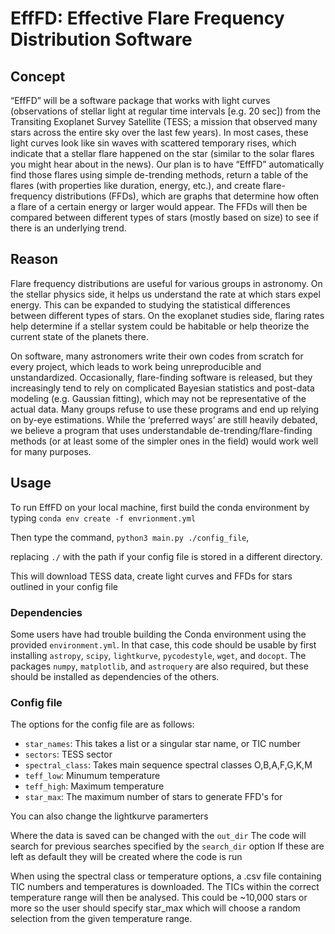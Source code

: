 # EffFD: Effective Flare Frequency Distribution Software

## Concept
“EffFD” will be a software package that works with light curves (observations of stellar light at regular time intervals [e.g. 20 sec]) from the Transiting Exoplanet Survey Satellite (TESS; a mission that observed many stars across the entire sky over the last few years). In most cases, these light curves look like sin waves with scattered temporary rises, which indicate that a stellar flare happened on the star (similar to the solar flares you might hear about in the news). Our plan is to have “EffFD” automatically find those flares using simple de-trending methods, return a table of the flares (with properties like duration, energy, etc.), and create flare-frequency distributions (FFDs), which are graphs that determine how often a flare of a certain energy or larger would appear. The FFDs will then be compared between different types of stars (mostly based on size) to see if there is an underlying trend.

## Reason
Flare frequency distributions are useful for various groups in astronomy. On the stellar physics side, it helps us understand the rate at which stars expel energy. This can be expanded to studying the statistical differences between different types of stars. On the exoplanet studies side, flaring rates help determine if a stellar system could be habitable or help theorize the current state of the planets there.

On software, many astronomers write their own codes from scratch for every project, which leads to work being unreproducible and unstandardized. Occasionally, flare-finding software is released, but they increasingly tend to rely on complicated Bayesian statistics and post-data modeling (e.g. Gaussian fitting), which may not be representative of the actual data. Many groups refuse to use these programs and end up relying on by-eye estimations. While the ‘preferred ways’ are still heavily debated, we believe a program that uses understandable de-trending/flare-finding methods (or at least some of the simpler ones in the field) would work well for many purposes.

## Usage 
To run EffFD on your local machine, first build the conda environment by typing 
`conda env create -f envrionment.yml`

Then type the command,
`python3 main.py ./config_file`,

replacing `./` with the path if your config file is stored in a different directory.

This will download TESS data, create light curves and FFDs for stars outlined in your config file 

### Dependencies
Some users have had trouble building the Conda environment using the provided `environment.yml`. In that case, this code should be usable by first installing `astropy`, `scipy`, `lightkurve`, `pycodestyle`, `wget`, and `docopt`. The packages `numpy`, `matplotlib`, and `astroquery` are also required, but these should be installed as dependencies of the others.

### Config file 
The options for the config file are as follows:
- `star_names`: This takes a list or a singular star name, or TIC number 
- `sectors`: TESS sector 
- `spectral_class`: Takes main sequence spectral classes O,B,A,F,G,K,M
- `teff_low`: Minumum temperature
- `teff_high`: Maximum temperature 
- `star_max`: The maximum number of stars to generate FFD's for

You can also change the lightkurve paramerters

Where the data is saved can be changed with the `out_dir`
The code will search for previous searches specified by the `search_dir` option
If these are left as default they will be created where the code is run  

When using the spectral class or temperature options, a .csv file containing TIC numbers and temperatures is downloaded. The TICs within the correct temperature range will then be analysed. This could be ~10,000 stars or more so the user should specify star_max which will choose a random selection from the given temperature range.



